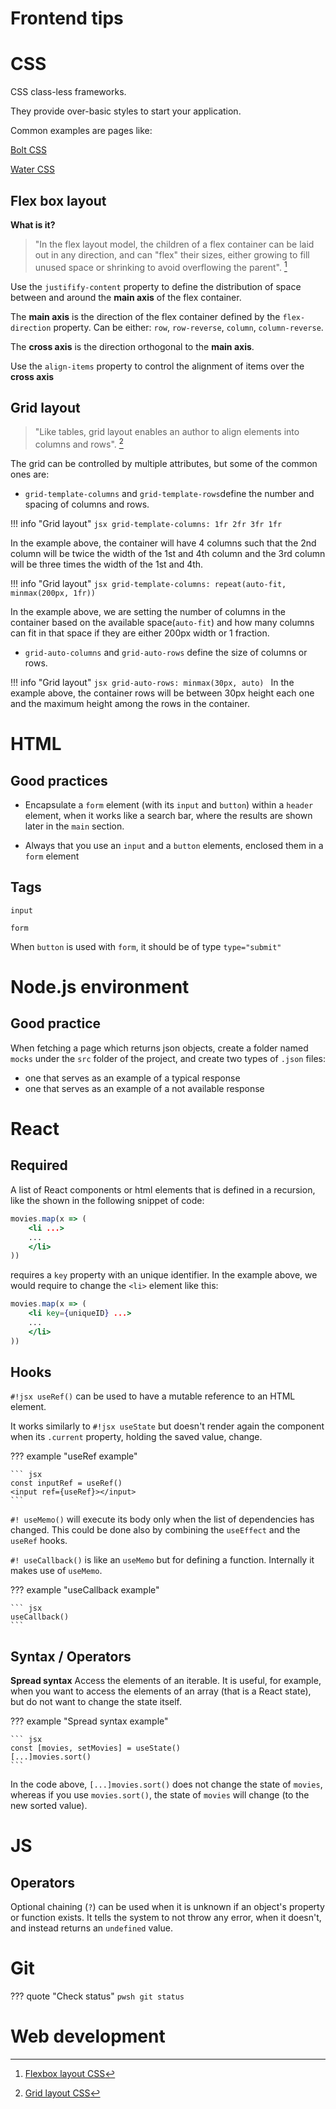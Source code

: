 # Frontend tips

# CSS

CSS class-less frameworks.

They provide over-basic styles to start your application.

Common examples are pages like:

[Bolt CSS](https://boltcss.com/)

[Water CSS](https://watercss.kognise.dev/)

## Flex box layout
**What is it?**
 > "In the flex layout model, the children of a flex container can be laid out in any direction, and can "flex" their sizes, either growing to fill unused space or shrinking to avoid overflowing the parent". [^1]
 
Use the `justifify-content` property to define the distribution of space between and around the **main axis** of the flex container.

The **main axis** is the direction of the flex container defined by the `flex-direction` property. Can be either:
`row`, `row-reverse`, `column`, `column-reverse`.

The **cross axis** is the direction orthogonal to the **main axis**.

Use the `align-items` property to control the alignment of items over the **cross axis**

[^1]: [Flexbox layout CSS](https://developer.mozilla.org/en-US/docs/Web/CSS/CSS_flexible_box_layout)

## Grid layout
 > "Like tables, grid layout enables an author to align elements into columns and rows". [^2]

The grid can be controlled by multiple attributes, but some of the common ones are: 

* `grid-template-columns` and `grid-template-rows`define the number and spacing of columns and rows.

!!! info "Grid layout"
    ```jsx
    grid-template-columns: 1fr 2fr 3fr 1fr
    ```

In the example above, the container will have 4 columns such that the 2nd column will be twice the width of the 1st and 4th column and the 3rd column will be three times the width of the 1st and 4th.

!!! info "Grid layout"
    ```jsx
    grid-template-columns: repeat(auto-fit, minmax(200px, 1fr))
    ```

In the example above, we are setting the number of columns in the container based on the available space(`auto-fit`) and how many columns can fit in that space if they are either 200px width or 1 fraction.

* `grid-auto-columns` and `grid-auto-rows` define the size of columns or rows.

!!! info "Grid layout"
    ```jsx
    grid-auto-rows: minmax(30px, auto)
    ```
In the example above, the container rows will be between 30px height each one and the maximum height among the rows in the container.



[^2]: [Grid layout CSS](https://developer.mozilla.org/en-US/docs/Web/CSS/CSS_grid_layout)


# HTML

## Good practices
* Encapsulate a `form` element (with its `input` and `button`) within a `header` element, when it works like a search bar, where the results are shown later in the `main` section.

* Always that you use an `input` and a `button` elements, enclosed them in a `form` element

## Tags

`input`

`form` 

When `button` is used with `form`, it should be of type `type="submit"`

# Node.js environment

## Good practice
When fetching a page which returns json objects, create a folder named `mocks` under the `src` folder of the project, and create two types of `.json` files:
* one that serves as an example of a typical response
* one that serves as an example of a not available response

# React

## Required
A list of React components or html elements that is defined in a recursion, like the shown in the following snippet of code:

```jsx title="Wrong listing of React elements/components"
movies.map(x => (
    <li ...>
    ...
    </li>
))
```

requires a `key` property with an unique identifier. In the example above, we would require to change the `<li>` element like this:

```jsx title="Correct listing of React elements/components"
movies.map(x => (
    <li key={uniqueID} ...>
    ...
    </li>
))
```

## Hooks
`#!jsx useRef()` can be used to have a mutable reference to an HTML element.

It works similarly to `#!jsx useState` but doesn't render again the component when its `.current` property, holding the saved value, change.

??? example "useRef example"

    ``` jsx
    const inputRef = useRef()
    <input ref={useRef}></input>
    ```

`#! useMemo()` will execute its body only when the list of dependencies has changed. This could be done also by combining the `useEffect` and the `useRef` hooks.

`#! useCallback()` is like an `useMemo` but for defining a function. Internally it makes use of `useMemo`.

??? example "useCallback example"

    ``` jsx
    useCallback()
    ```

## Syntax / Operators
**Spread syntax**
Access the elements of an iterable. It is useful, for example, when you want to access the elements of an array (that is a React state), but do not want to change the state itself.

??? example "Spread syntax example"

    ``` jsx
    const [movies, setMovies] = useState()
    [...]movies.sort()
    ```
In the code above, `[...]movies.sort()` does not change the state of `movies`, whereas if you use `movies.sort()`, the state of `movies` will change (to the new sorted value).

# JS

## Operators
Optional chaining (`?`) can be used when it is unknown if an object's property or function exists. It tells the system to not throw any error, when it doesn't, and instead returns an `undefined` value.

# Git

??? quote "Check status"
    ```pwsh
    git status
    ```

# Web development
